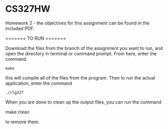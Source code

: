 # CS327HW

Homework 2 - the objectives for this assignment can be found in the included PDF.

======= TO RUN =======

Download the files from the branch of the assignment you want to run, and open the directory in terminal or command prompt. From here, enter the command

`make`

this will compile all of the files from the program. Then to run the actual application, enter the command

`./rlg327`

When you are done to clean up the output files, you can run the command

make clean

to remove them.
